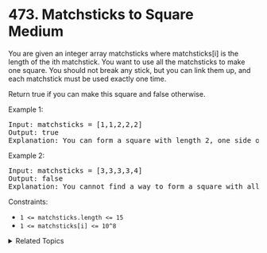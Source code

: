 # 473. Matchsticks to Square<br> Medium

You are given an integer array matchsticks where matchsticks[i] is the length of the ith matchstick. You want to use all the matchsticks to make one square. You should not break any stick, but you can link them up, and each matchstick must be used exactly one time.

Return true if you can make this square and false otherwise.

Example 1:

<pre>
Input: matchsticks = [1,1,2,2,2]
Output: true
Explanation: You can form a square with length 2, one side of the square came two sticks with length 1.
</pre>

Example 2:

<pre>
Input: matchsticks = [3,3,3,3,4]
Output: false
Explanation: You cannot find a way to form a square with all the matchsticks.
</pre>

Constraints:

- `1 <= matchsticks.length <= 15`
- `1 <= matchsticks[i] <= 10^8`

<details>

<summary> Related Topics </summary>

-   `Backtrack`

</details>